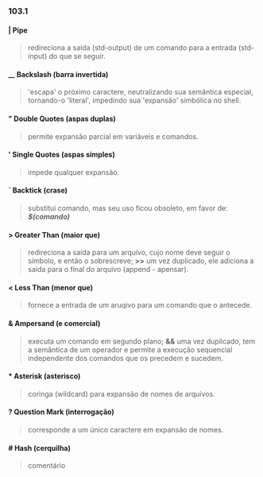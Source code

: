 ### 103.1

#### __|__ Pipe
> redireciona a saída (std-output) de um comando para a entrada (std-input)
> do que se seguir.
>

#### __\__ Backslash (barra invertida)
> 'escapa' o próximo caractere, neutralizando sua semântica especial, tornando-o
> 'literal', impedindo sua 'expansão' simbólica no shell.
>

#### __"__ Double Quotes (aspas duplas)
> permite expansão parcial em variáveis e comandos.
>

#### __'__ Single Quotes (aspas simples)
> impede qualquer expansão.
>

#### __`__ Backtick (crase)
> substitui comando, mas seu uso ficou obsoleto, em favor de:
> __*$(comando)*__
>

#### __>__ Greater Than (maior que)
> redireciona a saída para um arquivo, cujo nome deve seguir o símbolo, e
> então o sobrescreve;
> __>>__ um vez duplicado, ele adiciona a saída para o final do arquivo
> (append - apensar).
>

#### __<__ Less Than (menor que)
> fornece a entrada de um aruqivo para um comando que o antecede.
>

#### __&__ Ampersand (e comercial)
> executa um comando em segundo plano;
> __&&__ uma vez duplicado, tem a semântica de um operador e permite a execução
> sequencial independente dos comandos que os precedem e sucedem.
>

#### __*__ Asterisk (asterisco)
> coringa (wildcard) para expansão de nomes de arquivos.
>

#### __?__ Question Mark (interrogação)
> corresponde a um único caractere em expansão de nomes.
>

#### __#__ Hash (cerquilha)
> comentário
>
